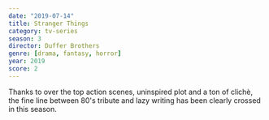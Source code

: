 ```yaml
---
date: "2019-07-14"
title: Stranger Things
category: tv-series
season: 3
director: Duffer Brothers
genre: [drama, fantasy, horror]
year: 2019
score: 2
---
```


Thanks to over the top action scenes, uninspired plot and a ton of clichè, the fine line between 80's tribute and lazy writing has been clearly crossed in this season.
